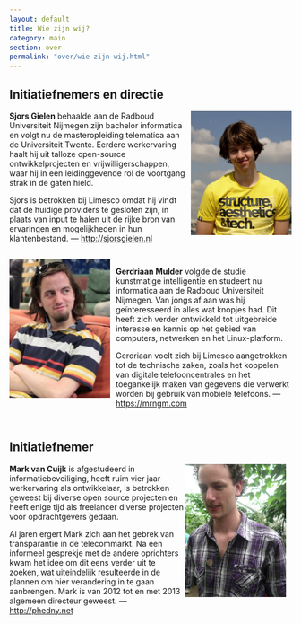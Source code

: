 ```yaml
---
layout: default
title: Wie zijn wij?
category: main
section: over
permalink: "over/wie-zijn-wij.html"
---
```


<div style="clear: left;">
<h2>Initiatiefnemers en directie</h2>
<div style="float: right; margin-left: 10px"><img src="../img/SjorsGielen.png" style="width: 180px; height: 221px;"></div>
<p><strong>Sjors Gielen</strong> behaalde aan de Radboud Universiteit Nijmegen
zijn bachelor informatica en volgt nu de masteropleiding telematica aan de
Universiteit Twente. Eerdere werkervaring haalt hij uit talloze open-source
ontwikkelprojecten en vrijwilligerschappen, waar hij in een leidinggevende rol
de voortgang strak in de gaten hield.</p>
<p>Sjors is betrokken bij Limesco omdat hij vindt dat de huidige providers te
gesloten zijn, in plaats van input te halen uit de rijke bron van ervaringen en
mogelijkheden in hun klantenbestand.
— <a href="http://sjorsgielen.nl">http://sjorsgielen.nl</a></p>
</div>

<div style="clear: right; padding-top: 1em">
<div style="float: left; margin-right: 10px"><img src="../img/GerdriaanMulder.jpg" style="width: 180px; height:248px;"></div>
<p><strong>Gerdriaan Mulder</strong> volgde de studie kunstmatige intelligentie
en studeert nu informatica aan de Radboud Universiteit Nijmegen. Van jongs af
aan was hij ge&iuml;nteresseerd in alles wat knopjes had. Dit heeft zich verder
ontwikkeld tot uitgebreide interesse en kennis op het gebied van computers,
netwerken en het Linux-platform.<p>
<p>Gerdriaan voelt zich bij Limesco aangetrokken tot de technische zaken, zoals
het koppelen van digitale telefooncentrales en het toegankelijk maken van
gegevens die verwerkt worden bij gebruik van mobiele telefoons.
— <a href="https://mrngm.com">https://mrngm.com</a></p>
</div>

<div style="clear: left; padding-top: 1em">
<h2>Initiatiefnemer</h2>

<div style="float: right; margin-right: 10px"><img src="../img/MarkVanCuijk.png" style="width: 180px; height: 237px;"></div>
<p><strong>Mark van Cuijk</strong> is afgestudeerd in informatiebeveiliging,
heeft ruim vier jaar werkervaring als ontwikkelaar, is betrokken geweest bij
diverse open source projecten en heeft enige tijd als freelancer diverse
projecten voor opdrachtgevers gedaan.</p>
<p>Al jaren ergert Mark zich aan het gebrek van transparantie in de
telecommarkt. Na een informeel gesprekje met de andere oprichters kwam het idee
om dit eens verder uit te zoeken, wat uiteindelijk resulteerde in de plannen om
hier verandering in te gaan aanbrengen. Mark is van 2012 tot en met 2013
algemeen directeur geweest.
— <a href="http://phedny.net">http://phedny.net</a></p>
</div>
